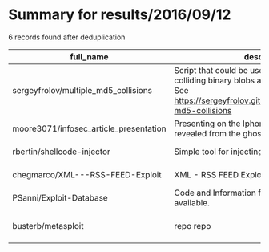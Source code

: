 
# Summary for results/2016/09/12
    
6 records found after deduplication

| full_name | description | html_url | matched_list | matched_count | pushed_at | size | stargazers_count | language | forks_count | vul_ids |
|----------------------------------------|---------------------------------------------------------------------------------------------------------------------------------------------------------------------|-----------------------------------------------------------|----------------------------------|-----------------|---------------------------|--------|--------------------|------------|---------------|-----------|
| sergeyfrolov/multiple_md5_collisions | Script that could be used to generate multiple colliding binary blobs and then generate exploit. See https://sergeyfrolov.github.io/2016/09/multiple-md5-collisions | https://github.com/sergeyfrolov/multiple_md5_collisions | ['exploit'] | 1 | 2016-09-12 00:30:55+00:00 | 19 | 7 | Shell | 0 | [] |
| moore3071/infosec_article_presentation | Presenting on the Iphone exploits that were revealed from the ghost organization NSO Group | https://github.com/moore3071/infosec_article_presentation | ['exploit'] | 1 | 2016-09-12 03:25:23+00:00 | 1283 | 0 | TeX | 1 | [] |
| rbertin/shellcode-injector | Simple tool for injecting shellcode in a process | https://github.com/rbertin/shellcode-injector | ['shellcode'] | 1 | 2016-09-12 10:46:09+00:00 | 4 | 6 | C++ | 3 | [] |
| chegmarco/XML---RSS-FEED-Exploit | XML - RSS FEED Exploit | https://github.com/chegmarco/XML---RSS-FEED-Exploit | ['exploit'] | 1 | 2016-09-12 12:58:27+00:00 | 0 | 0 | | 0 | [] |
| PSanni/Exploit-Database | Code and Information for well known exploit available. | https://github.com/PSanni/Exploit-Database | ['exploit'] | 1 | 2016-09-12 20:49:46+00:00 | 1 | 0 | Python | 0 | [] |
| busterb/metasploit | repo repo | https://github.com/busterb/metasploit | ['metasploit module OR payload'] | 1 | 2016-09-12 21:22:22+00:00 | 1 | 0 | nan | 1 | [] |

